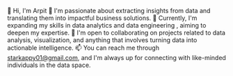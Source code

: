 👋 Hi, I'm Arpit
👀 I'm passionate about extracting insights from data and translating them into impactful business solutions.
🌱 Currently, I'm expanding my skills in data analytics and data engineering , aiming to deepen my expertise.
💞️ I'm open to collaborating on projects related to data analysis, visualization, and anything that involves turning data into actionable intelligence.
📫 You can reach me through starkappy01@gmail.com, and I'm always up for connecting with like-minded individuals in the data space.

<!---
Appybonde/Appybonde is a ✨ special ✨ repository because its `README.md` (this file) appears on your GitHub profile.
You can click the Preview link to take a look at your changes.
--->
